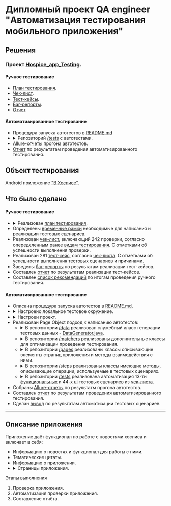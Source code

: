 <head>
    <meta charset="utf-8">
    <link href="style.css" rel="stylesheet">                                                      
</head>

<h1>Дипломный проект QA engineer "Автоматизация тестирования мобильного приложения"</h1>

<h2>Решения</h2>

<h3>Проект <a href="https://github.com/Nephedov/Hospice_app_Testing">Hospice_app_Testing</a>.</h3>

<h4>Ручное тестирование</h4>


<ul>
    <li><a href="https://github.com/Nephedov/Hospice_app_Testing/blob/main/Plan.md">План тестирования</a>.</li>
    <li><a href="https://docs.google.com/spreadsheets/d/1ZpqrjkSXL7-bb3sfeUMSzOSLN_wH-k6e32FAxy3-efg/edit?usp=sharing">Чек-лист</a>.</li>
    <li><a href="https://docs.google.com/spreadsheets/d/1CbZAvNBLyisbj6GpB2eGxSrnAeyyoLprqT9UeDlj9Qc/edit?usp=sharing">Тест-кейсы</a>.</li>
    <li><a href="https://github.com/Nephedov/Hospice_app_Testing/blob/main/BugReports.md">Баг-репорты</a>.</li>
    <li><a href="https://github.com/Nephedov/Hospice_app_Testing/blob/main/ReportManual.md">Отчет</a>.</li>
</ul>


<h4>Автоматизированное тестирование</h4>


<ul>
    <li>Процедура запуска автотестов в <a href="https://github.com/Nephedov/Hospice_app_Testing/blob/main/README.md">README.md</a></li>
    <li>
        <details><summary>Репозиторий <a href="https://github.com/Nephedov/Hospice_app_Testing/tree/main/fmh_android_15_03_24/app/src/androidTest/java/ru/iteco/fmhandroid/ui/tests">/tests</a> с автотестами.</summary>
            <ul>
                <li>
                    <details><summary>UI автотесты</summary>
                        <ul>
                            <li>Класс <a href="https://github.com/Nephedov/Hospice_app_Testing/blob/main/fmh_android_15_03_24/app/src/androidTest/java/ru/iteco/fmhandroid/ui/tests/ui/SplashScreenTest.java">SplashScreenTest.java</a> с автотестами, проверяющими отображение элементов экрана загрузки.</li>
                            <li>Класс <a href="https://github.com/Nephedov/Hospice_app_Testing/blob/main/fmh_android_15_03_24/app/src/androidTest/java/ru/iteco/fmhandroid/ui/tests/ui/AuthorizationPageTest.java">AuthorizationPageTest.java</a> с автотестами, проверяющими отображение элементов страницы авторизации в приложении.</li>
                            <li>Класс <a href="https://github.com/Nephedov/Hospice_app_Testing/blob/main/fmh_android_15_03_24/app/src/androidTest/java/ru/iteco/fmhandroid/ui/tests/ui/MainPageTest.java">MainPageTest.java</a> с автотестами, проверяющими отображение элементов главного экрана приложения. Также отображение элементов AppBar панели на главной странице приложения.</li>
                            <li>Класс <a href="https://github.com/Nephedov/Hospice_app_Testing/blob/main/fmh_android_15_03_24/app/src/androidTest/java/ru/iteco/fmhandroid/ui/tests/ui/NewsPageTest.java">NewsPageTest.java</a> с автотестами, проверяющими отображение элементов страницы "Новости" приложения. Также отображение элементов AppBar панели на странице "Новости".</li>
                            <li>Класс <a href="https://github.com/Nephedov/Hospice_app_Testing/blob/main/fmh_android_15_03_24/app/src/androidTest/java/ru/iteco/fmhandroid/ui/tests/ui/NewsControlPanelPageTest.java">NewsControlPanelPageTest.java</a> с автотестами, проверяющими отображение элементов страницы "Панель управления" новостей. Также отображение элементов AppBar панели на странице "Панель управления".</li>
                            <li>Класс <a href="https://github.com/Nephedov/Hospice_app_Testing/blob/main/fmh_android_15_03_24/app/src/androidTest/java/ru/iteco/fmhandroid/ui/tests/ui/OurMissionPageTest.java">OurMissionPageTest.java</a> с автотестами, проверяющими отображение эелементов страницы тематических цитат. Таже отображение элементов AppBar панели страницы тематических циатат.</li>
                            <li>Класс <a href="https://github.com/Nephedov/Hospice_app_Testing/blob/main/fmh_android_15_03_24/app/src/androidTest/java/ru/iteco/fmhandroid/ui/tests/ui/AboutPageTest.java">AboutPageTest.java</a> с автотестами, проверяющими отображение элементов страницы "О приложении". Также отображение элементов AppBar панели страницы "О приложении".</li>
                        </ul>
                    </details>
                </li>
                <li>
                    <details><summary>Функциональные автотесты</summary>
                        <ul>
                            <li>Класс <a href="https://github.com/Nephedov/Hospice_app_Testing/blob/main/fmh_android_15_03_24/app/src/androidTest/java/ru/iteco/fmhandroid/ui/tests/functional/AuthorizationTest.java">AuthorizationTest.java</a> c автотестами авторизации в приложении, генерацию предупреждений при невалидной авторизации.</li>
                            <li>Класс <a href="https://github.com/Nephedov/Hospice_app_Testing/blob/main/fmh_android_15_03_24/app/src/androidTest/java/ru/iteco/fmhandroid/ui/tests/functional/ExternalLinksTest.java">ExternalLinksTest.java</a> c автотестами, проверяющими переход по ссылкам, со страницы технической информации приложения.</li>
                            <li>Класс <a href="https://github.com/Nephedov/Hospice_app_Testing/blob/main/fmh_android_15_03_24/app/src/androidTest/java/ru/iteco/fmhandroid/ui/tests/functional/NewsTest.java">NewsTest.java</a> с автотестами, проверяющими работу функционала новостей. Добавление, редактирование, удаление, поиск, фильтр.</li>
                        </ul>
                    </details>
                </li>
            </ul>
        </details>
    </li>
    <li><a href="https://github.com/Nephedov/Hospice_app_Testing/blob/main/allure-results.zip">Allure-отчеты</a> прогона автотестов.</li>
    <li><a href="https://github.com/Nephedov/Hospice_app_Testing/blob/main/ReportAuto.md">Отчет</a> по результатам проведения автоматизированного тестирования.</li>
</ul>


<h2>Объект тестирования</h2>
Android приложение <a href="https://github.com/Nephedov/Hospice_app_Testing/tree/main/fmh_android_15_03_24">"В Хосписе"</a>.

<h2>Что было сделано</h2>

<h4>Ручное тестирование</h4>


<ul>
    <li>
        <details><summary>Реализован <a href="https://github.com/Nephedov/Hospice_app_Testing/blob/main/Plan.md">план тестирования</a>.</summary>
            <ul>
                <li>Определены <a href="https://github.com/Nephedov/Hospice_app_Testing/blob/main/Plan.md#%D0%B3%D1%80%D0%B0%D0%BD%D0%B8%D1%86%D1%8B-%D0%BF%D1%80%D0%B8%D0%BB%D0%BE%D0%B6%D0%B5%D0%BD%D0%B8%D1%8F">границы приложения</a>.</li>
                <li>Определен <a href="https://github.com/Nephedov/Hospice_app_Testing/blob/main/Plan.md#%D1%84%D1%83%D0%BD%D0%BA%D1%86%D0%B8%D0%BE%D0%BD%D0%B0%D0%BB-%D0%BF%D1%80%D0%B8%D0%BB%D0%BE%D0%B6%D0%B5%D0%BD%D0%B8%D1%8F">функционал приложения</a>.</li>
                <li>Определены необходимые <a href="https://github.com/Nephedov/Hospice_app_Testing/blob/main/Plan.md#%D1%82%D0%B5%D1%81%D1%82%D0%B8%D1%80%D0%BE%D0%B2%D0%B0%D0%BD%D0%B8%D0%B5">виды тестирования</a> приложения.</li>
                <li>Определены <a href="https://github.com/Nephedov/Hospice_app_Testing/blob/main/Plan.md#%D0%B8%D0%BD%D1%81%D1%82%D1%80%D1%83%D0%BC%D0%B5%D0%BD%D1%82%D1%8B-%D0%B8-%D1%83%D1%81%D1%82%D1%80%D0%BE%D0%B9%D1%81%D1%82%D0%B2%D0%B0">инструменты и устройства</a> необходимые для проведения тестирования.</li>
            </ul>
        </details>
    </li>
    <li>Определены <a href="https://github.com/Nephedov/Hospice_app_Testing/blob/main/Plan.md#%D1%80%D1%83%D1%87%D0%BD%D0%BE%D0%B5-%D1%82%D0%B5%D1%81%D1%82%D0%B8%D1%80%D0%BE%D0%B2%D0%B0%D0%BD%D0%B8%D0%B5">временные рамки</a> необходимые для написания и реализации тестовых сценариев.</li>
    <li>Реализован <a href="https://docs.google.com/spreadsheets/d/1ZpqrjkSXL7-bb3sfeUMSzOSLN_wH-k6e32FAxy3-efg/edit?usp=sharing">чек-лист</a>, включающий 242 проверки, согласно опеределенным ранее <a href="https://github.com/Nephedov/Hospice_app_Testing/blob/main/Plan.md#%D1%82%D0%B5%D1%81%D1%82%D0%B8%D1%80%D0%BE%D0%B2%D0%B0%D0%BD%D0%B8%D0%B5">видам тестирования</a>. С отметками об успешности выполнения проверки.</li>
    <li>Реализован 281 <a href="https://docs.google.com/spreadsheets/d/1CbZAvNBLyisbj6GpB2eGxSrnAeyyoLprqT9UeDlj9Qc/edit?usp=sharing">тест-кейс</a>, согласно <a href="https://docs.google.com/spreadsheets/d/1ZpqrjkSXL7-bb3sfeUMSzOSLN_wH-k6e32FAxy3-efg/edit?usp=sharing">чек-листа</a>. С отметками об успешности выполнения тестовых сценариев и причинами.</li>
    <li>Заведены <a href="https://github.com/Nephedov/Hospice_app_Testing/blob/main/BugReports.md">баг-репорты</a> по результатам реализации тест-кейсов.</li>
    <li>Составлен <a href="https://github.com/Nephedov/Hospice_app_Testing/blob/main/ReportManual.md">отчет</a> по результатам реализации тест-кейсов.</li>
    <li>Составлен <a href="https://github.com/Nephedov/Hospice_app_Testing/blob/main/Plan.md#%D0%B0%D0%BD%D0%B0%D0%BB%D0%B8%D0%B7-%D1%80%D0%B5%D0%B7%D1%83%D0%BB%D1%8C%D1%82%D0%B0%D1%82%D0%BE%D0%B2-%D1%80%D1%83%D1%87%D0%BD%D0%BE%D0%B3%D0%BE-%D1%82%D0%B5%D1%81%D1%82%D0%B8%D1%80%D0%BE%D0%B2%D0%B0%D0%BD%D0%B8%D1%8F">список рекомендаций</a> по итогам проведения ручного тестирования. </li>
</ul>


<h4>Автоматизированное тестирование</h4>


<ul>
    <li>Описана процедура запуска автотестов в <a href="https://github.com/Nephedov/Hospice_app_Testing/blob/main/README.md">README.md</a>.</li>
    <li>
        <details><summary>Настроено локальное тестовое окружение.</summary>
            <ul>
                <li>Установлена JDK 11.</li>
                <li>Определена переменная JAVA_HOME на JDK 11.</li>
                <li>Установлена Android Studio.</li>
                <li>Установлена последняя стабильная версия Android SDK.</li>
                <li>Установлен Allure.</li>
            </ul>
        </details>
    </li>
    <li>
        <details><summary>Настроен проект.</summary>
            <ul>
                <li>Указано использование JAVA_HOME для Gradle JDK проекта.</li>
                <li>
                    <details><summary>Добавлены зависимости тестовых фрейморков, инструмента отчетности Allure, обработки времени и дат в <a href="https://github.com/Nephedov/Hospice_app_Testing/blob/main/fmh_android_15_03_24/app/build.gradle">build.gradle</a> приложения.</summary>
                        <ul>
                            <li>Зависимости <a href="https://github.com/Nephedov/Hospice_app_Testing/blob/eccbd22d799f3a79e7c027a636e51005b5dc83af/fmh_android_15_03_24/app/build.gradle#L55">Junit</a>.</li>
                            <li>Зависимости <a href="https://github.com/Nephedov/Hospice_app_Testing/blob/eccbd22d799f3a79e7c027a636e51005b5dc83af/fmh_android_15_03_24/app/build.gradle#L61">Espresso</a>.</li>
                            <li>
                                <details><summary>Зависимости <a href="https://github.com/Nephedov/Hospice_app_Testing/blob/eccbd22d799f3a79e7c027a636e51005b5dc83af/fmh_android_15_03_24/app/build.gradle#L67">Allure</a>. Также:</summary>
                                    <ul>
                                        <li>Утилита <a href="https://github.com/Nephedov/Hospice_app_Testing/blob/eccbd22d799f3a79e7c027a636e51005b5dc83af/fmh_android_15_03_24/app/build.gradle#L71">Android Test Orchestrator</a> - для изменения стандартного расположения отчетов Allure.</li>
                                        <li>Файл с конфигурацией для Allure - <a href="https://github.com/Nephedov/Hospice_app_Testing/blob/eccbd22d799f3a79e7c027a636e51005b5dc83af/fmh_android_15_03_24/app/src/androidTest/resources/allure.properties">allure.properties</a>.</li>
                                        <li><a href="https://github.com/Nephedov/Hospice_app_Testing/blob/eccbd22d799f3a79e7c027a636e51005b5dc83af/fmh_android_15_03_24/app/build.gradle#L23">Allure-Junit раннер</a> для запуска тестов.</li>
                                        <li>Запуск тестовых классов реализован с AllureAndroidJUnit4.class.</li>
                                        <li>Добавлено заведение скриншотов, в случае падения тестового сценария.</li>
                                    </ul>
                                </details>
                            </li>
                            <li>Зависимость библиотеки обработки времени и дат - <a href="https://github.com/Nephedov/Hospice_app_Testing/blob/eccbd22d799f3a79e7c027a636e51005b5dc83af/fmh_android_15_03_24/app/build.gradle#L52">Joda-Time</a>.</li>
                        </ul>
                    </details>
                </li>
            </ul>
        </details>
    </li>
    <li>Реализован Page Object подход к написанию автотестов:
        <ul>
            <li>
                <details><summary>В репозитории <a href="https://github.com/Nephedov/Hospice_app_Testing/tree/main/fmh_android_15_03_24/app/src/androidTest/java/ru/iteco/fmhandroid/ui/data">/data</a> реализован служебный класс генерации тестовых данных - <a href="https://github.com/Nephedov/Hospice_app_Testing/blob/main/fmh_android_15_03_24/app/src/androidTest/java/ru/iteco/fmhandroid/ui/data/DataGenerator.java">DataGenerator.java</a>.</summary>
                    <ul>
                        <li>Данные авторизации <a href="https://github.com/Nephedov/Hospice_app_Testing/blob/eccbd22d799f3a79e7c027a636e51005b5dc83af/fmh_android_15_03_24/app/src/androidTest/java/ru/iteco/fmhandroid/ui/data/DataGenerator.java#L27">валидного пользователя</a>.</li>
                        <li>Данные авторизации <a href="https://github.com/Nephedov/Hospice_app_Testing/blob/eccbd22d799f3a79e7c027a636e51005b5dc83af/fmh_android_15_03_24/app/src/androidTest/java/ru/iteco/fmhandroid/ui/data/DataGenerator.java#L31">невалидного пользователя</a>.</li>
                        <li>Получение <a href="https://github.com/Nephedov/Hospice_app_Testing/blob/eccbd22d799f3a79e7c027a636e51005b5dc83af/fmh_android_15_03_24/app/src/androidTest/java/ru/iteco/fmhandroid/ui/data/DataGenerator.java#L53">текущей даты</a> в нужном формате.</li>
                        <li>Получение <a href="https://github.com/Nephedov/Hospice_app_Testing/blob/eccbd22d799f3a79e7c027a636e51005b5dc83af/fmh_android_15_03_24/app/src/androidTest/java/ru/iteco/fmhandroid/ui/data/DataGenerator.java#L57">текущего времени</a> в нужном формате.</li>
                        <li>Получение даты со сдвигом дней в <a href="https://github.com/Nephedov/Hospice_app_Testing/blob/eccbd22d799f3a79e7c027a636e51005b5dc83af/fmh_android_15_03_24/app/src/androidTest/java/ru/iteco/fmhandroid/ui/data/DataGenerator.java#L61">большую</a> и <a href="https://github.com/Nephedov/Hospice_app_Testing/blob/eccbd22d799f3a79e7c027a636e51005b5dc83af/fmh_android_15_03_24/app/src/androidTest/java/ru/iteco/fmhandroid/ui/data/DataGenerator.java#L65">меньшую</a> сторону от текущей.</li>
                        <li>Получение случайной <a href="https://github.com/Nephedov/Hospice_app_Testing/blob/eccbd22d799f3a79e7c027a636e51005b5dc83af/fmh_android_15_03_24/app/src/androidTest/java/ru/iteco/fmhandroid/ui/data/DataGenerator.java#L73">циферно-символьной строки</a>, кирилицей.</li>
                    </ul>
                </details>
            </li>
            <li>
                <details><summary>В репозитории <a href="https://github.com/Nephedov/Hospice_app_Testing/tree/main/fmh_android_15_03_24/app/src/androidTest/java/ru/iteco/fmhandroid/ui/matchers">/matchers</a> реализованы дополнительные классы для оптимизации проведения тестирования.</summary>
                    <ul>
                        <li>Класс <a href="https://github.com/Nephedov/Hospice_app_Testing/blob/main/fmh_android_15_03_24/app/src/androidTest/java/ru/iteco/fmhandroid/ui/matchers/TimeoutEspresso.java">TimeoutEspresso.java</a> - имеющий методы "оборачивающие" экземпляры Espresso: ViewAction, ViewAssertion, ViewInteraction и дополняемые тайм-аутами.</li>
                        <li>Класс <a href="https://github.com/Nephedov/Hospice_app_Testing/blob/main/fmh_android_15_03_24/app/src/androidTest/java/ru/iteco/fmhandroid/ui/matchers/ToastMatcher.java">ToastMatcher.java</a> - имеющий метод утверждения, что элемент является всплывающим (toast) и содержит определенную строку.</li>
                        <li>
                            <details><summary>Класс <a href="https://github.com/Nephedov/Hospice_app_Testing/blob/main/fmh_android_15_03_24/app/src/androidTest/java/ru/iteco/fmhandroid/ui/matchers/CustomViewMatcher.java">CustomViewMatcher.java</a> - имеющий мэтчеры:</summary>
                                <ul>
                                    <li><a href="https://github.com/Nephedov/Hospice_app_Testing/blob/eccbd22d799f3a79e7c027a636e51005b5dc83af/fmh_android_15_03_24/app/src/androidTest/java/ru/iteco/fmhandroid/ui/matchers/CustomViewMatcher.java#L14">Позиции дочернего элемента</a> относительно родительского.</li>
                                    <li><a href="https://github.com/Nephedov/Hospice_app_Testing/blob/eccbd22d799f3a79e7c027a636e51005b5dc83af/fmh_android_15_03_24/app/src/androidTest/java/ru/iteco/fmhandroid/ui/matchers/CustomViewMatcher.java#L33">Количества элементов</a> компонента RecyclerView.</li>
                                </ul>
                            </details>
                        </li>
                        <li>
                            <details><summary>Класс <a href="https://github.com/Nephedov/Hospice_app_Testing/blob/main/fmh_android_15_03_24/app/src/androidTest/java/ru/iteco/fmhandroid/ui/matchers/CustomViewAction.java">CustomViewAction.java</a> - имеющий методы:</summary>
                                <ul>
                                    <li><a href="https://github.com/Nephedov/Hospice_app_Testing/blob/eccbd22d799f3a79e7c027a636e51005b5dc83af/fmh_android_15_03_24/app/src/androidTest/java/ru/iteco/fmhandroid/ui/matchers/CustomViewAction.java#L17">Клик по кнопке "Назад"</a> устройтва.</li>
                                    <li><a href="https://github.com/Nephedov/Hospice_app_Testing/blob/eccbd22d799f3a79e7c027a636e51005b5dc83af/fmh_android_15_03_24/app/src/androidTest/java/ru/iteco/fmhandroid/ui/matchers/CustomViewAction.java#L23">Клик по элементу</a> с определенным ID.</li>
                                    <li><a href="https://github.com/Nephedov/Hospice_app_Testing/blob/eccbd22d799f3a79e7c027a636e51005b5dc83af/fmh_android_15_03_24/app/src/androidTest/java/ru/iteco/fmhandroid/ui/matchers/CustomViewAction.java#L46">Остановка выполнения основного потока</a> на определенное количество секунд.</li>
                                </ul>
                            </details>
                        </li>
                    </ul>
                </details>
            </li>
            <li>
                <details><summary>В репозитории <a href="https://github.com/Nephedov/Hospice_app_Testing/tree/main/fmh_android_15_03_24/app/src/androidTest/java/ru/iteco/fmhandroid/ui/pages">/pages</a> реализованы классы описывающие элементы страниц приложения и методы взаимодействия с ними.</summary>
                    <ul>
                        <li><a href="https://github.com/Nephedov/Hospice_app_Testing/blob/main/fmh_android_15_03_24/app/src/androidTest/java/ru/iteco/fmhandroid/ui/pages/SplashScreen.java">SplashScreen.java</a> - Класс описывающий элементы страницы загрузки экрана.</li>
                        <li><a href="https://github.com/Nephedov/Hospice_app_Testing/blob/main/fmh_android_15_03_24/app/src/androidTest/java/ru/iteco/fmhandroid/ui/pages/AuthorizationPage.java">AuthorizationPage.java</a> - Класс описывающий элементы и методы страницы авторизации приложения.</li>
                        <li><a href="https://github.com/Nephedov/Hospice_app_Testing/blob/main/fmh_android_15_03_24/app/src/androidTest/java/ru/iteco/fmhandroid/ui/pages/MainPage.java">MainPage.java</a> - Класс описывающий элементы и методы главной страницы приложения.</li>
                        <li><a href="https://github.com/Nephedov/Hospice_app_Testing/blob/main/fmh_android_15_03_24/app/src/androidTest/java/ru/iteco/fmhandroid/ui/pages/NewsPage.java">NewsPage.java</a> - Класс описывающий элементы и методы страницы новостей приложения.</li>
                        <li><a href="https://github.com/Nephedov/Hospice_app_Testing/blob/main/fmh_android_15_03_24/app/src/androidTest/java/ru/iteco/fmhandroid/ui/pages/ControlPanelPage.java">ControlPanelPage.java</a> - Класс описывающий элементы и методы страницы "Панель управления" новостей приложения.</li>
                        <li><a href="https://github.com/Nephedov/Hospice_app_Testing/blob/main/fmh_android_15_03_24/app/src/androidTest/java/ru/iteco/fmhandroid/ui/pages/OurMissionPage.java">OurMissionPage.java</a> - Класс описывающий элементы и методы страницы с тематическими цитатами приложения.</li>
                        <li><a href="https://github.com/Nephedov/Hospice_app_Testing/blob/main/fmh_android_15_03_24/app/src/androidTest/java/ru/iteco/fmhandroid/ui/pages/AboutPage.java">AboutPage.java</a> - Класс описывающий элементы и методы страницы приложения с технической информацией.</li>
                        <li><a href="https://github.com/Nephedov/Hospice_app_Testing/blob/main/fmh_android_15_03_24/app/src/androidTest/java/ru/iteco/fmhandroid/ui/pages/AppBarPanel.java">AppBarPanel.java</a> - Класс описывающий элементы и методы AppBar панелей на страницах приложения.</li>
                    </ul>
                </details>
            </li>
            <li>
                <details><summary>В репозитории <a href="https://github.com/Nephedov/Hospice_app_Testing/tree/main/fmh_android_15_03_24/app/src/androidTest/java/ru/iteco/fmhandroid/ui/steps">/steps</a> реализованы классы имеющие методы, описывающие операции, используемые в тестовых сценариях.</summary>
                    <ul>
                        <li>
                            <details><summary><a href="https://github.com/Nephedov/Hospice_app_Testing/blob/main/fmh_android_15_03_24/app/src/androidTest/java/ru/iteco/fmhandroid/ui/steps/Authorization.java">Authorization.java</a> - Класс описывающий процедуры:</summary>
                                <ul>
                                    <li><a href="https://github.com/Nephedov/Hospice_app_Testing/blob/eccbd22d799f3a79e7c027a636e51005b5dc83af/fmh_android_15_03_24/app/src/androidTest/java/ru/iteco/fmhandroid/ui/steps/Authorization.java#L16">Валидной</a>/<a href="https://github.com/Nephedov/Hospice_app_Testing/blob/eccbd22d799f3a79e7c027a636e51005b5dc83af/fmh_android_15_03_24/app/src/androidTest/java/ru/iteco/fmhandroid/ui/steps/Authorization.java#L22">невалидной</a> авторизации.</li>
                                    <li>Методы <a href="https://github.com/Nephedov/Hospice_app_Testing/blob/eccbd22d799f3a79e7c027a636e51005b5dc83af/fmh_android_15_03_24/app/src/androidTest/java/ru/iteco/fmhandroid/ui/steps/Authorization.java#L28">предварительной авторизации</a> перед каждым тестовым сценарием для @Before. И <a href="https://github.com/Nephedov/Hospice_app_Testing/blob/eccbd22d799f3a79e7c027a636e51005b5dc83af/fmh_android_15_03_24/app/src/androidTest/java/ru/iteco/fmhandroid/ui/steps/Authorization.java#L42">логаута</a> после выполнения тестового сценария для @After.</li>
                                </ul>
                            </details>
                        </li>
                        <li><a href="https://github.com/Nephedov/Hospice_app_Testing/blob/main/fmh_android_15_03_24/app/src/androidTest/java/ru/iteco/fmhandroid/ui/steps/OpenPage.java">OpenPage.java</a> - Класс содержащий методы навигации по страницам приложения.</li>
                        <li>
                            <details><summary><a href="https://github.com/Nephedov/Hospice_app_Testing/blob/main/fmh_android_15_03_24/app/src/androidTest/java/ru/iteco/fmhandroid/ui/steps/NewsActions.java">NewsActions.java</a> - Класс описывающий операции:</summary>
                                <ul>
                                    <li><a href="https://github.com/Nephedov/Hospice_app_Testing/blob/eccbd22d799f3a79e7c027a636e51005b5dc83af/fmh_android_15_03_24/app/src/androidTest/java/ru/iteco/fmhandroid/ui/steps/NewsActions.java#L21">Добавления новости</a>.</li>
                                    <li><a href="https://github.com/Nephedov/Hospice_app_Testing/blob/eccbd22d799f3a79e7c027a636e51005b5dc83af/fmh_android_15_03_24/app/src/androidTest/java/ru/iteco/fmhandroid/ui/steps/NewsActions.java#L42">Изменение описания новости</a> c определенным названием.</li>
                                    <li><a href="https://github.com/Nephedov/Hospice_app_Testing/blob/eccbd22d799f3a79e7c027a636e51005b5dc83af/fmh_android_15_03_24/app/src/androidTest/java/ru/iteco/fmhandroid/ui/steps/NewsActions.java#L54">Изменение статуса новости</a> с определенным названием.</li>
                                    <li><a href="https://github.com/Nephedov/Hospice_app_Testing/blob/eccbd22d799f3a79e7c027a636e51005b5dc83af/fmh_android_15_03_24/app/src/androidTest/java/ru/iteco/fmhandroid/ui/steps/NewsActions.java#L66">Удаление новости</a> с определенным названием.</li>
                                </ul>
                            </details>
                        </li>
                    </ul>
                </details>
            </li>
            <li>
                <details><summary>В репозитории <a href="https://github.com/Nephedov/Hospice_app_Testing/tree/main/fmh_android_15_03_24/app/src/androidTest/java/ru/iteco/fmhandroid/ui/tests">/tests</a> реализована автоматизация 13-ти <a href="https://github.com/Nephedov/Hospice_app_Testing/tree/main/fmh_android_15_03_24/app/src/androidTest/java/ru/iteco/fmhandroid/ui/tests/functional">функциональных</a> и 44-х <a href="https://github.com/Nephedov/Hospice_app_Testing/tree/main/fmh_android_15_03_24/app/src/androidTest/java/ru/iteco/fmhandroid/ui/tests/ui">ui</a> тестовых сценариев из <a href="https://docs.google.com/spreadsheets/d/1ZpqrjkSXL7-bb3sfeUMSzOSLN_wH-k6e32FAxy3-efg/edit?usp=sharing">чек-листа</a>.</summary>
                    <ul>
                        <li>
                            <details><summary>UI автотесты</summary>
                                <ul>
                                    <li>Класс <a href="https://github.com/Nephedov/Hospice_app_Testing/blob/main/fmh_android_15_03_24/app/src/androidTest/java/ru/iteco/fmhandroid/ui/tests/ui/SplashScreenTest.java">SplashScreenTest.java</a> с автотестами, проверяющими отображение элементов экрана загрузки.</li>
                                    <li>Класс <a href="https://github.com/Nephedov/Hospice_app_Testing/blob/main/fmh_android_15_03_24/app/src/androidTest/java/ru/iteco/fmhandroid/ui/tests/ui/AuthorizationPageTest.java">AuthorizationPageTest.java</a> с автотестами, проверяющими отображение элементов страницы авторизации в приложении.</li>
                                    <li>Класс <a href="https://github.com/Nephedov/Hospice_app_Testing/blob/main/fmh_android_15_03_24/app/src/androidTest/java/ru/iteco/fmhandroid/ui/tests/ui/MainPageTest.java">MainPageTest.java</a> с автотестами, проверяющими отображение элементов главного экрана приложения. Также отображение элементов AppBar панели на главной странице приложения.</li>
                                    <li>Класс <a href="https://github.com/Nephedov/Hospice_app_Testing/blob/main/fmh_android_15_03_24/app/src/androidTest/java/ru/iteco/fmhandroid/ui/tests/ui/NewsPageTest.java">NewsPageTest.java</a> с автотестами, проверяющими отображение элементов страницы "Новости" приложения. Также отображение элементов AppBar панели на странице "Новости".</li>
                                    <li>Класс <a href="https://github.com/Nephedov/Hospice_app_Testing/blob/main/fmh_android_15_03_24/app/src/androidTest/java/ru/iteco/fmhandroid/ui/tests/ui/NewsControlPanelPageTest.java">NewsControlPanelPageTest.java</a> с автотестами, проверяющими отображение элементов страницы "Панель управления" новостей. Также отображение элементов AppBar панели на странице "Панель управления".</li>
                                    <li>Класс <a href="https://github.com/Nephedov/Hospice_app_Testing/blob/main/fmh_android_15_03_24/app/src/androidTest/java/ru/iteco/fmhandroid/ui/tests/ui/OurMissionPageTest.java">OurMissionPageTest.java</a> с автотестами, проверяющими отображение эелементов страницы тематических цитат. Таже отображение элементов AppBar панели страницы тематических циатат.</li>
                                    <li>Класс <a href="https://github.com/Nephedov/Hospice_app_Testing/blob/main/fmh_android_15_03_24/app/src/androidTest/java/ru/iteco/fmhandroid/ui/tests/ui/AboutPageTest.java">AboutPageTest.java</a> с автотестами, проверяющими отображение элементов страницы "О приложении". Также отображение элементов AppBar панели страницы "О приложении".</li>
                                </ul>
                            </details>
                        </li>
                        <li>
                            <details><summary>Функциональные автотесты</summary>
                                <ul>
                                    <li>Класс <a href="https://github.com/Nephedov/Hospice_app_Testing/blob/main/fmh_android_15_03_24/app/src/androidTest/java/ru/iteco/fmhandroid/ui/tests/functional/AuthorizationTest.java">AuthorizationTest.java</a> c автотестами авторизации в приложении, генерацию предупреждений при невалидной авторизации.</li>
                                    <li>Класс <a href="https://github.com/Nephedov/Hospice_app_Testing/blob/main/fmh_android_15_03_24/app/src/androidTest/java/ru/iteco/fmhandroid/ui/tests/functional/ExternalLinksTest.java">ExternalLinksTest.java</a> c автотестами, проверяющими переход по ссылкам, со страницы технической информации приложения.</li>
                                    <li>Класс <a href="https://github.com/Nephedov/Hospice_app_Testing/blob/main/fmh_android_15_03_24/app/src/androidTest/java/ru/iteco/fmhandroid/ui/tests/functional/NewsTest.java">NewsTest.java</a> с автотестами, проверяющими работу функционала новостей. Добавление, редактирование, удаление, поиск, фильтр.</li>
                                </ul>
                            </details>
                        </li>
                    </ul>
                </details>
            </li>
        </ul>
    </li>
    <li>Собраны <a href="https://github.com/Nephedov/Hospice_app_Testing/blob/main/allure-results.zip">Allure-отчеты</a> по результатм прогона автотестов.</li>
    <li>Составлен <a href="https://github.com/Nephedov/Hospice_app_Testing/blob/main/ReportAuto.md">отчет</a> по результатам проведения автоматизированного тестирования.</li>
    <li>Сделан <a href="https://github.com/Nephedov/Hospice_app_Testing/blob/main/Plan.md#%D0%B0%D0%BD%D0%B0%D0%BB%D0%B8%D0%B7-%D1%80%D0%B5%D0%B7%D1%83%D0%BB%D1%8C%D1%82%D0%B0%D1%82%D0%BE%D0%B2-%D0%B0%D0%B2%D1%82%D0%BE%D0%BC%D0%B0%D1%82%D0%B8%D0%B7%D0%B8%D1%80%D0%BE%D0%B2%D0%B0%D0%BD%D0%BD%D0%BE%D0%B3%D0%BE-%D1%82%D0%B5%D1%81%D1%82%D0%B8%D1%80%D0%BE%D0%B2%D0%B0%D0%BD%D0%B8%D1%8F">вывод</a> по результатам автоматизации тестовых сценариев.</li>
</ul>




<hr style="border-width: 10px; border-color: grey;">

<h2>Описание приложения</h2>
<div>Приложение даёт функционал по работе с новостями хосписа и включает в себя:
    <ul>
        <li>Информацию о новостях и функционал для работы с ними.</li>
        <li>Тематические цитаты.</li>
        <li>Информацию о приложении.</li>
        <li>
            <details><summary>Страницы приложения.</summary>
                <div class="flex-list">
                            <p class="flex-element">
                                <figure class="app-image">
                                    <img src="./pic/SplashScreen.jpg" alt="Экран загрузки">
                                    <figcaption>Экран загрузки</figcaption>
                                </figure>
                            </p>
                            <p class="flex-element">
                                <figure class="app-image">
                                    <img src="./pic/Authorization.jpg" alt="Страница авторизации">
                                    <figcaption>Авторизация</figcaption>
                                </figure>
                            </p>
                            <p class="flex-element">
                                <figure class="app-image">
                                    <img src="./pic/ControlPanel.jpg" alt="Главная страница">
                                    <figcaption>"Панель управления"</figcaption>
                                </figure>
                            </p>
                            <p class="flex-element">
                                <figure class="app-image">
                                    <img src="./pic/SplashScreen.jpg" alt="Страница `Новости`">
                                    <figcaption>Экран загрузки</figcaption>
                                </figure>
                            </p>
                            <p class="flex-element">
                                <figure class="app-image">
                                    <img src="./pic/ControlPanel.jpg" alt="Страница `Панель управления`">
                                    <figcaption>"Панель управления"</figcaption>
                                </figure>
                            </p>
                            <p class="flex-element">
                                <figure class="app-image">
                                    <img src="./pic/OurMission.jpg" alt="Страница тематических цитат">
                                    <figcaption>Тематические цитаты</figcaption>
                                </figure>
                            </p>
                            <p class="flex-element">
                                <figure class="app-image">
                                    <img src="./pic/About.jpg" alt="Страница `О прирложении`">
                                    <figcaption>"О приложении"</figcaption>
                                </figure>
                            </p>
                <div>
            </details>
        </li>
    </ul>
</div>
<div>Этапы выполнения
    <ol>
        <li>Проверка приложения.</li>
        <li>Автоматизация проверки приложения.</li>
        <li>Составление отчёта.</li>
    </ol>
</div>


